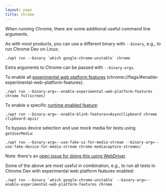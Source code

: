 ```yaml
---
layout: page
title: Chrome
---
```

When running Chrome, there are some additional useful command line arguments.

As with most products, you can use a different binary with `--binary`, e.g., to
run Chrome Dev on Linux:

```
./wpt run --binary `which google-chrome-unstable` chrome
```

Extra arguments to Chrome can be passed with `--binary-args`.

To enable all [experimental web platform features](https://www.chromium.org/blink/runtime-enabled-features) (chrome://flags/#enable-experimental-web-platform-features):

```
./wpt run --binary-arg=--enable-experimental-web-platform-features chrome fullscreen/
```

To enable a specific [runtime enabled feature](http://dev.chromium.org/blink/runtime-enabled-features):

```
./wpt run --binary-arg=--enable-blink-features=AsyncClipboard chrome clipboard-apis/
```

To bypass device selection and use mock media for tests using `getUserMedia`:

```
./wpt run --binary-arg=--use-fake-ui-for-media-stream --binary-arg=--use-fake-device-for-media-stream chrome mediacapture-streams/
```

Note: there's an [open issue for doing this using WebDriver](https://github.com/web-platform-tests/wpt/issues/7424).

Some of the above are most useful in combination, e.g., to run all tests in
Chrome Dev with experimental web platform features enabled:

```
./wpt run --binary `which google-chrome-unstable` --binary-arg=--enable-experimental-web-platform-features chrome
```
